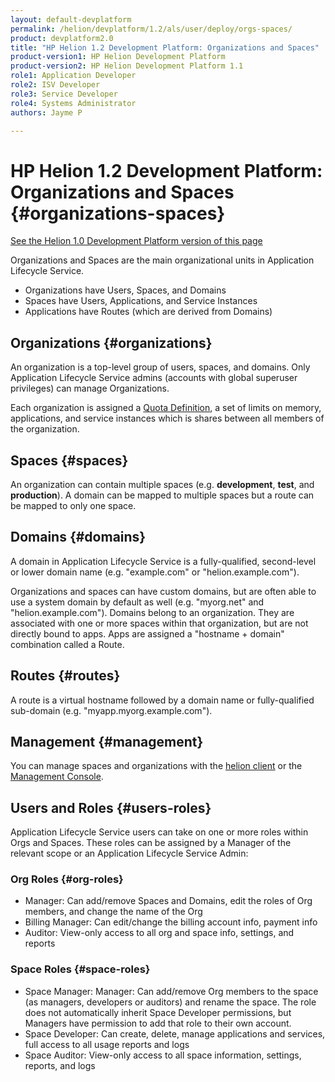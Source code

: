 ```yaml
---
layout: default-devplatform
permalink: /helion/devplatform/1.2/als/user/deploy/orgs-spaces/
product: devplatform2.0
title: "HP Helion 1.2 Development Platform: Organizations and Spaces"
product-version1: HP Helion Development Platform
product-version2: HP Helion Development Platform 1.1
role1: Application Developer 
role2: ISV Developer
role3: Service Developer
role4: Systems Administrator
authors: Jayme P

---
```

<!--UNDER REVISION-->

# HP Helion 1.2 Development Platform: Organizations and Spaces {#organizations-spaces}
[See the Helion 1.0 Development Platform version of this page](/als/v1/user/deploy/orgs-spaces/)

Organizations and Spaces are the main organizational units in Application Lifecycle Service.

-   Organizations have Users, Spaces, and Domains
-   Spaces have Users, Applications, and Service Instances
-   Applications have Routes (which are derived from Domains)

## Organizations {#organizations}

An organization is a top-level group of users, spaces, and domains. Only
Application Lifecycle Service admins (accounts with global superuser privileges) can manage
Organizations.

Each organization is assigned a [Quota Definition](/helion/devplatform/1.2/als/admin/server/configuration/#server-config-quota-definitions), a set of limits on memory, applications, and service instances which is shares between all members of the organization.

## Spaces {#spaces}

An organization can contain multiple spaces (e.g. **development**,
**test**, and **production**). A domain can be mapped to multiple spaces
but a route can be mapped to only one space.

## Domains {#domains}

A domain in Application Lifecycle Service is a fully-qualified, second-level or lower domain name (e.g. "example.com" or "helion.example.com").

Organizations and spaces can have custom domains, but are often able to use a system domain by default as well (e.g. "myorg.net" and "helion.example.com"). Domains belong to an organization. They are associated with one or more spaces within that organization, but are not directly bound to apps. Apps are assigned a "hostname + domain" combination called a Route.

## Routes {#routes}

A route is a virtual hostname followed by a domain name or
fully-qualified sub-domain (e.g. "myapp.myorg.example.com").

## Management {#management}

You can manage spaces and organizations with the [helion client](/helion/devplatform/1.2/als/user/client) or the [Management Console](/helion/devplatform/1.2/als/user/console).

## Users and Roles {#users-roles}

Application Lifecycle Service users can take on one or more roles within Orgs and Spaces. These roles can be assigned by a Manager of the relevant scope or an Application Lifecycle Service Admin:

### Org Roles {#org-roles}

-   Manager: Can add/remove Spaces and Domains, edit the roles of Org members, and change the name of the Org 
-   Billing Manager: Can edit/change the billing account info, payment info
-   Auditor: View-only access to all org and space info, settings, and reports

### Space Roles {#space-roles}

-   Space Manager: Manager: Can add/remove Org members to the space (as managers, developers or auditors) and rename the space. The role does not automatically inherit Space Developer permissions, but Managers have permission to add that role to their own account. 
-   Space Developer: Can create, delete, manage applications and services, full access to all usage reports and logs
-   Space Auditor: View-only access to all space information, settings, reports, and logs
